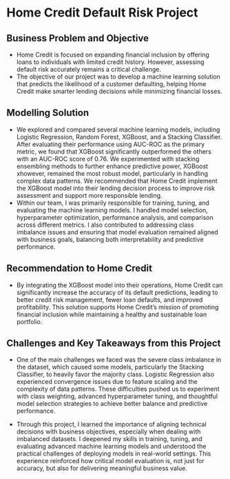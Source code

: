 #   Home Credit Default Risk Project

## Business Problem and Objective

- Home Credit is focused on expanding financial inclusion by offering loans to individuals with limited credit history. However, assessing default risk accurately remains a critical challenge. 
- The objective of our project was to develop a machine learning solution that predicts the likelihood of a customer defaulting, helping Home Credit make smarter lending decisions while minimizing financial losses.

## Modelling Solution

- We explored and compared several machine learning models, including Logistic Regression, Random Forest, XGBoost, and a Stacking Classifier. After evaluating their performance using AUC-ROC as the primary metric, we found that XGBoost significantly outperformed the others with an AUC-ROC score of 0.76. We experimented with stacking ensembling methods to further enhance predictive power, XGBoost xhowever, remained the most robust model, particularly in handling complex data patterns. We recommended that Home Credit implement the XGBoost model into their lending decision process to improve risk assessment and support more responsible lending.
- Within our team, I was primarily responsible for training, tuning, and evaluating the machine learning models. I handled model selection, hyperparameter optimization, performance analysis, and comparison across different metrics. I also contributed to addressing class imbalance issues and ensuring that model evaluation remained aligned with business goals, balancing both interpretability and predictive performance.

## Recommendation to Home Credit

- By integrating the XGBoost model into their operations, Home Credit can significantly increase the accuracy of its default predictions, leading to better credit risk management, fewer loan defaults, and improved profitability. This solution supports Home Credit’s mission of promoting financial inclusion while maintaining a healthy and sustainable loan portfolio.

## Challenges and Key Takeaways from this Project

- One of the main challenges we faced was the severe class imbalance in the dataset, which caused some models, particularly the Stacking Classifier, to heavily favor the majority class. Logistic Regression also experienced convergence issues due to feature scaling and the complexity of data patterns. These difficulties pushed us to experiment with class weighting, advanced hyperparameter tuning, and thoughtful model selection strategies to achieve better balance and predictive performance.

- Through this project, I learned the importance of aligning technical decisions with business objectives, especially when dealing with imbalanced datasets. I deepened my skills in training, tuning, and evaluating advanced machine learning models and understood the practical challenges of deploying models in real-world settings. This experience reinforced how critical model evaluation is, not just for accuracy, but also for delivering meaningful business value.


  
  

